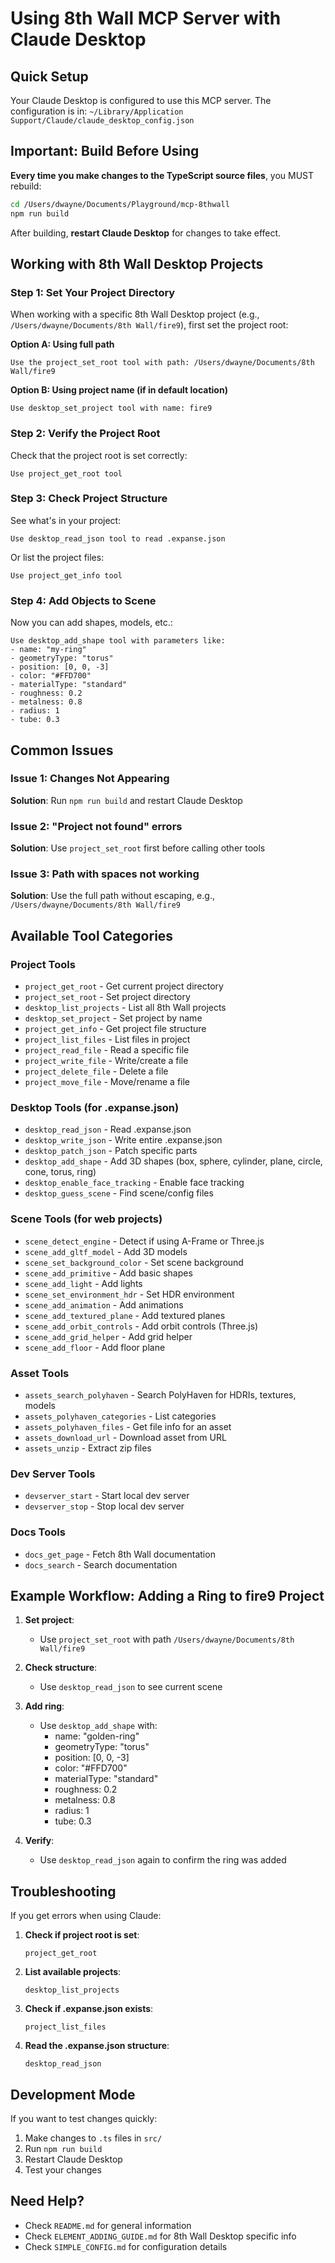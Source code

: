 # Using 8th Wall MCP Server with Claude Desktop

## Quick Setup

Your Claude Desktop is configured to use this MCP server. The configuration is in:
`~/Library/Application Support/Claude/claude_desktop_config.json`

## Important: Build Before Using

**Every time you make changes to the TypeScript source files**, you MUST rebuild:

```bash
cd /Users/dwayne/Documents/Playground/mcp-8thwall
npm run build
```

After building, **restart Claude Desktop** for changes to take effect.

## Working with 8th Wall Desktop Projects

### Step 1: Set Your Project Directory

When working with a specific 8th Wall Desktop project (e.g., `/Users/dwayne/Documents/8th Wall/fire9`), first set the project root:

**Option A: Using full path**
```
Use the project_set_root tool with path: /Users/dwayne/Documents/8th Wall/fire9
```

**Option B: Using project name (if in default location)**
```
Use desktop_set_project tool with name: fire9
```

### Step 2: Verify the Project Root

Check that the project root is set correctly:
```
Use project_get_root tool
```

### Step 3: Check Project Structure

See what's in your project:
```
Use desktop_read_json tool to read .expanse.json
```

Or list the project files:
```
Use project_get_info tool
```

### Step 4: Add Objects to Scene

Now you can add shapes, models, etc.:
```
Use desktop_add_shape tool with parameters like:
- name: "my-ring"
- geometryType: "torus"
- position: [0, 0, -3]
- color: "#FFD700"
- materialType: "standard"
- roughness: 0.2
- metalness: 0.8
- radius: 1
- tube: 0.3
```

## Common Issues

### Issue 1: Changes Not Appearing
**Solution**: Run `npm run build` and restart Claude Desktop

### Issue 2: "Project not found" errors
**Solution**: Use `project_set_root` first before calling other tools

### Issue 3: Path with spaces not working
**Solution**: Use the full path without escaping, e.g., `/Users/dwayne/Documents/8th Wall/fire9`

## Available Tool Categories

### Project Tools
- `project_get_root` - Get current project directory
- `project_set_root` - Set project directory
- `desktop_list_projects` - List all 8th Wall projects
- `desktop_set_project` - Set project by name
- `project_get_info` - Get project file structure
- `project_list_files` - List files in project
- `project_read_file` - Read a specific file
- `project_write_file` - Write/create a file
- `project_delete_file` - Delete a file
- `project_move_file` - Move/rename a file

### Desktop Tools (for .expanse.json)
- `desktop_read_json` - Read .expanse.json
- `desktop_write_json` - Write entire .expanse.json
- `desktop_patch_json` - Patch specific parts
- `desktop_add_shape` - Add 3D shapes (box, sphere, cylinder, plane, circle, cone, torus, ring)
- `desktop_enable_face_tracking` - Enable face tracking
- `desktop_guess_scene` - Find scene/config files

### Scene Tools (for web projects)
- `scene_detect_engine` - Detect if using A-Frame or Three.js
- `scene_add_gltf_model` - Add 3D models
- `scene_set_background_color` - Set scene background
- `scene_add_primitive` - Add basic shapes
- `scene_add_light` - Add lights
- `scene_set_environment_hdr` - Set HDR environment
- `scene_add_animation` - Add animations
- `scene_add_textured_plane` - Add textured planes
- `scene_add_orbit_controls` - Add orbit controls (Three.js)
- `scene_add_grid_helper` - Add grid helper
- `scene_add_floor` - Add floor plane

### Asset Tools
- `assets_search_polyhaven` - Search PolyHaven for HDRIs, textures, models
- `assets_polyhaven_categories` - List categories
- `assets_polyhaven_files` - Get file info for an asset
- `assets_download_url` - Download asset from URL
- `assets_unzip` - Extract zip files

### Dev Server Tools
- `devserver_start` - Start local dev server
- `devserver_stop` - Stop local dev server

### Docs Tools
- `docs_get_page` - Fetch 8th Wall documentation
- `docs_search` - Search documentation

## Example Workflow: Adding a Ring to fire9 Project

1. **Set project**: 
   - Use `project_set_root` with path `/Users/dwayne/Documents/8th Wall/fire9`

2. **Check structure**: 
   - Use `desktop_read_json` to see current scene

3. **Add ring**: 
   - Use `desktop_add_shape` with:
     - name: "golden-ring"
     - geometryType: "torus"
     - position: [0, 0, -3]
     - color: "#FFD700"
     - materialType: "standard"
     - roughness: 0.2
     - metalness: 0.8
     - radius: 1
     - tube: 0.3

4. **Verify**: 
   - Use `desktop_read_json` again to confirm the ring was added

## Troubleshooting

If you get errors when using Claude:

1. **Check if project root is set**:
   ```
   project_get_root
   ```

2. **List available projects**:
   ```
   desktop_list_projects
   ```

3. **Check if .expanse.json exists**:
   ```
   project_list_files
   ```

4. **Read the .expanse.json structure**:
   ```
   desktop_read_json
   ```

## Development Mode

If you want to test changes quickly:

1. Make changes to `.ts` files in `src/`
2. Run `npm run build`
3. Restart Claude Desktop
4. Test your changes

## Need Help?

- Check `README.md` for general information
- Check `ELEMENT_ADDING_GUIDE.md` for 8th Wall Desktop specific info
- Check `SIMPLE_CONFIG.md` for configuration details


